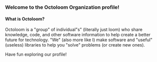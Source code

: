 ### Welcome to the Octoloom Organization profile!
#### What is Octoloom?
Octoloom is a "group" of individual"s" (literally just loom) who share knowledge, code, and other software information to help create a better future for technology. "We" (also more like I) make software and "useful" (useless) libraries to help you "solve" problems (or create new ones).

Have fun exploring our profile!
